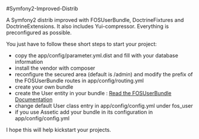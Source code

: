 #Symfony2-Improved-Distrib

A Symfony2 distrib improved with FOSUserBundle, DoctrineFixtures and DoctrineExtensions. It also includes Yui-compressor. Everything is preconfigured as possible.

You just have to follow these short steps to start your project:
 * copy the app/config/parameter.yml.dist and fill with your database information
 * install the vendor with composer
 * reconfigure the secured area (default is /admin) and modify the prefix of the FOSUserBundle routes in app/config/routing.yml 
 * create your own bundle
 * create the User entity in your bundle : [Read the FOSUserBundle Documentation](https://github.com/FriendsOfSymfony/FOSUserBundle/blob/master/Resources/doc/index.md)
 * change default User class entry in app/config/config.yml under fos_user 
 * if you use Assetic add your bundle in its configuration in app/config/config.yml

I hope this will help kickstart your projects.
